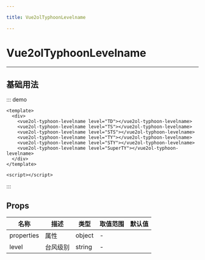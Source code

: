 ```yaml
---

title: Vue2olTyphoonLevelname

---
```


# Vue2olTyphoonLevelname

---

## 基础用法

::: demo

```vue
<template>
  <div>
    <vue2ol-typhoon-levelname level="TD"></vue2ol-typhoon-levelname>
    <vue2ol-typhoon-levelname level="TS"></vue2ol-typhoon-levelname>
    <vue2ol-typhoon-levelname level="STS"></vue2ol-typhoon-levelname>
    <vue2ol-typhoon-levelname level="TY"></vue2ol-typhoon-levelname>
    <vue2ol-typhoon-levelname level="STY"></vue2ol-typhoon-levelname>
    <vue2ol-typhoon-levelname level="SuperTY"></vue2ol-typhoon-levelname>
  </div>
</template>

<script></script>
```

:::

## Props

| 名称       | 描述     | 类型   | 取值范围 | 默认值 |
| ---------- | -------- | ------ | -------- | ------ |
| properties | 属性     | object | -        |        |
| level      | 台风级别 | string | -        |        |
